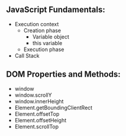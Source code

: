 ## JavaScript Fundamentals:

- Execution context
	- Creation phase
		- Variable object
		- this variable
	- Execution phase
- Call Stack

## DOM Properties and Methods:

- window
- window.scrollY
- window.innerHeight
- Element.getBoundingClientRect
- Element.offsetTop
- Element.offsetHeight 
- Element.scrollTop